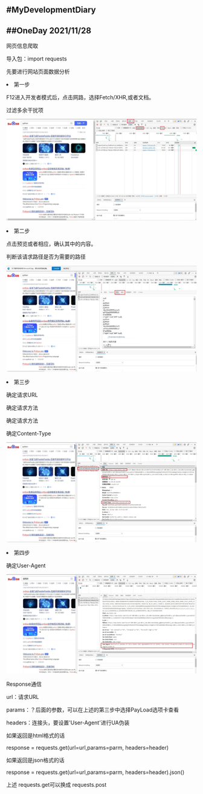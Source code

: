 #MyDevelopmentDiary
----------------------------------------------
##OneDay                     2021/11/28
----------------------------------------------
<p>网页信息爬取
<p>导入包：import requests

<p>先要进行网站页面数据分析

<li>第一步
<p>F12进入开发者模式后，点击网路，选择Fetch/XHR,或者文档。</p>
<p>过滤多余干扰项</p>
<p><img src="Resource/Image/DD_1_01.jpg" /></p>
<li>第二步
<p>点击预览或者相应，确认其中的内容。</p>
<p>判断该请求路径是否为需要的路径</p>
<p><img src="Resource/Image/DD_1_02.jpg" /></p>
<li>第三步
<p>确定请求URL</p>
<p>确定请求方法</p>
<p>确定请求方法</p>
<p>确定Content-Type</p>
<p><img src="Resource/Image/DD_1_03.jpg" /></p>
<li>第四步
<p>确定User-Agent</p>
<p><img src="Resource/Image/DD_1_04.jpg" /></p>

<p>Response通信
<p>url：请求URL
<p>params：？后面的参数，可以在上述的第三步中选择PayLoad选项卡查看
<p>headers：连接头，要设置'User-Agent'进行UA伪装
<p>如果返回是html格式的话
<p>response = requests.get(url=url,params=parm, headers=header)
<p>如果返回是json格式的话
<p>response = requests.get(url=url,params=parm, headers=header).json()
<p>上述 requests.get可以换成 requests.post

